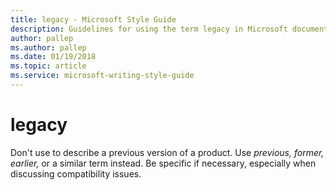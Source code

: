```yaml
---
title: legacy - Microsoft Style Guide
description: Guidelines for using the term legacy in Microsoft documents.
author: pallep
ms.author: pallep
ms.date: 01/19/2018
ms.topic: article
ms.service: microsoft-writing-style-guide
---
```


# legacy

Don't use to describe a previous version of a product. Use *previous,* *former,* *earlier,* or a similar term instead. Be specific if necessary, especially when discussing compatibility issues.
